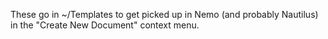 These go in ~/Templates to get picked up in Nemo (and probably Nautilus) in the "Create New Document" context menu.
